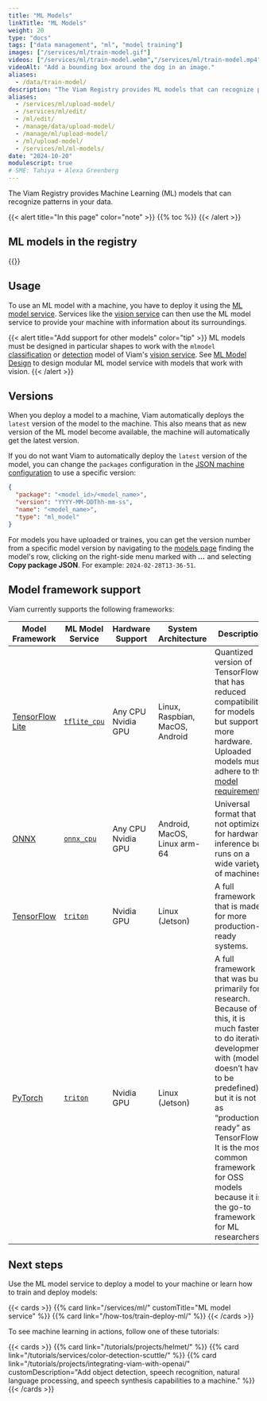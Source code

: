 ```yaml
---
title: "ML Models"
linkTitle: "ML Models"
weight: 20
type: "docs"
tags: ["data management", "ml", "model training"]
images: ["/services/ml/train-model.gif"]
videos: ["/services/ml/train-model.webm","/services/ml/train-model.mp4"]
videoAlt: "Add a bounding box around the dog in an image."
aliases:
  - /data/train-model/
description: "The Viam Registry provides ML models that can recognize patterns in your data. You can use them on your machines to interpret the machine's surroundings."
aliases:
  - /services/ml/upload-model/
  - /services/ml/edit/
  - /ml/edit/
  - /manage/data/upload-model/
  - /manage/ml/upload-model/
  - /ml/upload-model/
  - /services/ml/ml-models/
date: "2024-10-20"
modulescript: true
# SME: Tahiya + Alexa Greenberg
---
```


The Viam Registry provides Machine Learning (ML) models that can recognize patterns in your data.

{{< alert title="In this page" color="note" >}}
{{% toc %}}
{{< /alert >}}

## ML models in the registry

{{<mlmodels>}}

## Usage

To use an ML model with a machine, you have to deploy it using the [ML model service](/services/ml/).
Services like the [vision service](/services/vision/mlmodel/) can then use the ML model service to provide your machine with information about its surroundings.

{{< alert title="Add support for other models" color="tip" >}}
ML models must be designed in particular shapes to work with the `mlmodel` [classification](/services/vision/mlmodel/) or [detection](/services/vision/mlmodel/) model of Viam's [vision service](/services/vision/).
See [ML Model Design](/registry/advanced/mlmodel-design/) to design modular ML model service with models that work with vision.
{{< /alert >}}

## Versions

When you deploy a model to a machine, Viam automatically deploys the `latest` version of the model to the machine.
This also means that as new version of the ML model become available, the machine will automatically get the latest version.

If you do not want Viam to automatically deploy the `latest` version of the model, you can change the `packages` configuration in the [JSON machine configuration](/configure/#the-configure-tab) to use a specific version:

```json
{
  "package": "<model_id>/<model_name>",
  "version": "YYYY-MM-DDThh-mm-ss",
  "name": "<model_name>",
  "type": "ml_model"
}
```

For models you have uploaded or traines, you can get the version number from a specific model version by navigating to the [models page](https://app.viam.com/data/models) finding the model's row, clicking on the right-side menu marked with **_..._** and selecting **Copy package JSON**. For example: `2024-02-28T13-36-51`.

## Model framework support

Viam currently supports the following frameworks:

<!-- prettier-ignore -->
| Model Framework | ML Model Service | Hardware Support | System Architecture | Description |
| --------------- | --------------- | ---------------- | ------------------- | ----------- |
| [TensorFlow Lite](https://www.tensorflow.org/lite) | [`tflite_cpu`](/services/ml/tflite_cpu/) | Any CPU <br> Nvidia GPU | Linux, Raspbian, MacOS, Android | Quantized version of TensorFlow that has reduced compatibility for models but supports more hardware. Uploaded models must adhere to the [model requirements](/services/ml/tflite_cpu/#model-requirements). |
| [ONNX](https://onnx.ai/) | [`onnx_cpu`](https://github.com/viam-labs/onnx-cpu) | Any CPU <br> Nvidia GPU | Android, MacOS, Linux arm-64 | Universal format that is not optimized for hardware inference but runs on a wide variety of machines. |
| [TensorFlow](https://www.tensorflow.org/) | [`triton`](https://github.com/viamrobotics/viam-mlmodelservice-triton) | Nvidia GPU | Linux (Jetson) | A full framework that is made for more production-ready systems. |
| [PyTorch](https://pytorch.org/) | [`triton`](https://github.com/viamrobotics/viam-mlmodelservice-triton) | Nvidia GPU | Linux (Jetson) | A full framework that was built primarily for research. Because of this, it is much faster to do iterative development with (model doesn’t have to be predefined) but it is not as “production ready” as TensorFlow. It is the most common framework for OSS models because it is the go-to framework for ML researchers. |

## Next steps

Use the ML model service to deploy a model to your machine or learn how to train and deploy models:

{{< cards >}}
{{% card link="/services/ml/" customTitle="ML model service" %}}
{{% card link="/how-tos/train-deploy-ml/" %}}
{{< /cards >}}

To see machine learning in actions, follow one of these tutorials:

{{< cards >}}
{{% card link="/tutorials/projects/helmet/" %}}
{{% card link="/tutorials/services/color-detection-scuttle/" %}}
{{% card link="/tutorials/projects/integrating-viam-with-openai/" customDescription="Add object detection, speech recognition, natural language processing, and speech synthesis capabilities to a machine." %}}
{{< /cards >}}
